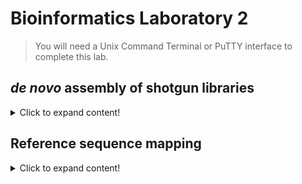 # Bioinformatics Laboratory 2

>You will need a Unix Command Terminal or PuTTY interface to complete this lab.

## *de novo* assembly of shotgun libraries

<details>
 <summary>Click to expand content!</summary>
 
>There are several different ways to assemble contigs from your raw Illumina data. In this lab we will compare two different assemblers. 

```
cd some_directory
```

</details>

## Reference sequence mapping

<details>
 <summary>Click to expand content!</summary>
 
>Reference-based assemblies can be useful when you have low coverage data (e.g. museum specimen shotgun sequencing) and a good reference genome.  

```
cd some_directory
```

</details>


